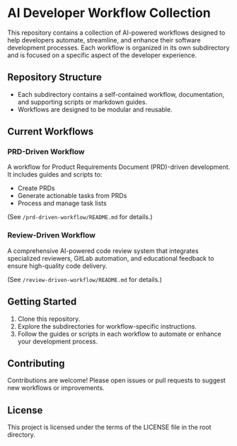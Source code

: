 # AI Developer Workflow Collection

This repository contains a collection of AI-powered workflows designed to help developers automate, streamline, and enhance their software development processes. Each workflow is organized in its own subdirectory and is focused on a specific aspect of the developer experience.

## Repository Structure

- Each subdirectory contains a self-contained workflow, documentation, and supporting scripts or markdown guides.
- Workflows are designed to be modular and reusable.

## Current Workflows

### PRD-Driven Workflow
A workflow for Product Requirements Document (PRD)-driven development. It includes guides and scripts to:
- Create PRDs
- Generate actionable tasks from PRDs
- Process and manage task lists

(See `/prd-driven-workflow/README.md` for details.)

### Review-Driven Workflow
A comprehensive AI-powered code review system that integrates specialized reviewers, GitLab automation, and educational feedback to ensure high-quality code delivery.

(See `/review-driven-workflow/README.md` for details.)

## Getting Started

1. Clone this repository.
2. Explore the subdirectories for workflow-specific instructions.
3. Follow the guides or scripts in each workflow to automate or enhance your development process.

## Contributing

Contributions are welcome! Please open issues or pull requests to suggest new workflows or improvements.

## License

This project is licensed under the terms of the LICENSE file in the root directory.